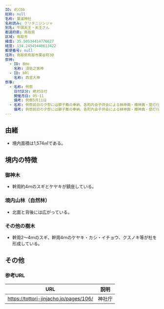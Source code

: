 ```yaml
---
ID: dlCbb
総称: null
名称: 栗溪神社
名称読み: クリタニジンジャ
別名: 牛頭天王・天王さん
都道府県: 鳥取県
区域: 鳥取市
緯度: 35.50534414776627
経度: 134.24345440613422
郵便番号: null
住所: 鳥取県鳥取市栗谷町30
祭神:
  - ID: BHo
    名称: 須佐之男神
  - ID: bRl
    名称: 西宮大神
祭事:
  - 名称: 例祭
    日付区分: 絶対日付
    開催月日: 05-11
    備考: 例祭5月11日
  - 名称: 例祭前日の夕祭には獅子舞の奉納、各町内会子供会による榊神輿・樽神輿・提灯行列等がある。獅子舞は祭日に近い土日に吉方地内を廻る。
    備考: 例祭前日の夕祭には獅子舞の奉納、各町内会子供会による榊神輿・樽神輿・提灯行列等がある。獅子舞は祭日に近い土日に吉方地内を廻る。
---
```


## 由緒

- 境内面積は1,574㎡である。

## 境内の特徴

### 御神木

- 幹周約4ｍのスギとケヤキが鎮座している。

### 境内山林（自然林）

- 北面と背後には広がっている。

### その他の樹木

- 幹周2～4ｍのスギ、幹周4ｍのケヤキ・カシ・イチョウ、クスノキ等が杜を形成している。

## その他

### 参考URL

| URL                                    | 説明   |
| -------------------------------------- | ------ |
| https://tottori-jinjacho.jp/pages/106/ | 神社庁 |
